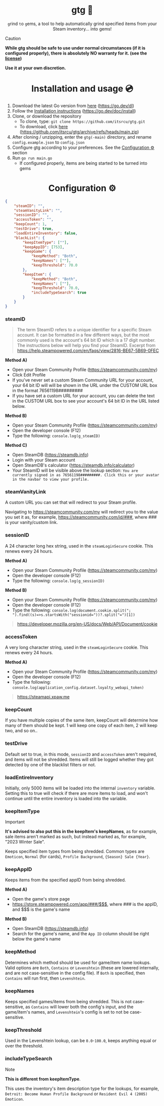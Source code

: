 <h1 align="center">gtg 💎</h1>
<p align="center"><code>g</code>rind <code>t</code>o <code>g</code>ems, a tool to help automatically grind specified items from your Steam inventory... into gems!</p>

> [!CAUTION]
> **While gtg should be safe to use under normal circumstances (if it is configured properly), there is absolutely NO warranty for it. (see the <a href="https://github.com/itsrcu/gtg/blob/main/LICENSE">license</a>)**
> 
> **Use it at your own discretion.**

<h1 align="center">Installation and usage 💿</h1>

1. Download the latest Go version from <a href="https://go.dev/dl">here</a> (https://go.dev/dl)
2. Follow the <a href="https://go.dev/doc/install">Installation instructions</a> (https://go.dev/doc/install)
3. Clone, or download the repository
    - To clone, type: `git clone https://github.com/itsrcu/gtg.git`
    - To download, click <a href="https://github.com/itsrcu/gtg/archive/refs/heads/main.zip">here</a> (https://github.com/itsrcu/gtg/archive/refs/heads/main.zip)
4. After cloning / unzipping, enter the `gtg(-main)` directory, and rename `config.example.json` to `config.json`
5. Configure gtg according to your preferences. See the <a href="https://github.com/itsrcu/gtg#configuration-">Configuration ⚙️</a> section
6. Run `go run main.go`
    - If configured properly, items are being started to be turned into gems

<h1 align="center">Configuration ⚙️</h1>

```json
{
    "steamID": "",
    "steamVanityLink": "",
    "sessionID": "",
    "accessToken": "",
    "keepCount": 1,
    "testDrive": true,
    "loadEntireInventory": false,
    "blackList": {
        "keepItemType": [""],
        "keepAppID": [753],
        "keepGame": {
            "keepMethod": "Both",
            "keepNames": [""],
            "keepThreshold": 70.0
        },
        "keepItem": {
            "keepMethod": "Both",
            "keepNames": [""],
            "keepThreshold": 70.0,
            "includeTypeSearch": true
        }
    }
}
```

### steamID
> The term SteamID refers to a unique identifier for a specific Steam account. It can be formatted in a few different ways, but the most commonly used is the account's 64 bit ID which is a 17 digit number. The instructions below will help you find your SteamID.
> Excerpt from https://help.steampowered.com/en/faqs/view/2816-BE67-5B69-0FEC

**Method A)**
* Open your Steam Community Profile (https://steamcommunity.com/my)
* Click Edit Profile
* If you've never set a custom Steam Community URL for your account, your 64 bit ID will will be shown in the URL under the CUSTOM URL box in the format 76561198#########
* If you have set a custom URL for your account, you can delete the text in the CUSTOM URL box to see your account's 64 bit ID in the URL listed below.

**Method B)**
* Open your Steam Community Profile (https://steamcommunity.com/my)
* Open the developer console (F12)
* Type the following: `console.log(g_steamID)`

**Method C)**
* Open SteamDB (https://steamdb.info)
* Login with your Steam account
* Open SteamDB's calculator (https://steamdb.info/calculator)
* Your SteamID will be visible above the lookup section: `You are currently signed in as 76561198#########. Click this or your avatar in the navbar to view your profile.`

### steamVanityLink
A custom URL you can set that will redirect to your Steam profile.

Navigating to https://steamcommunity.com/my will redirect you to the value you set it as, for example, https://steamcommunity.com/id/###, where ### is your vanity/custom link.

### sessionID
A 24 character long hex string, used in the `steamLoginSecure` cookie. This renews every 24 hours.

**Method A)**
* Open your Steam Community Profile (https://steamcommunity.com/my)
* Open the developer console (F12)
* Type the following: `console.log(g_sessionID)`

**Method B)**
* Open your Steam Community Profile (https://steamcommunity.com/my)
* Open the developer console (F12)
* Type the following: `console.log(document.cookie.split("; ").find((s)=>s.startsWith("sessionid="))?.split("=")[1])`
> https://developer.mozilla.org/en-US/docs/Web/API/Document/cookie

### accessToken
A very long character string, used in the `steamLoginSecure` cookie. This renews every 24 hours.

**Method A)**
* Open your Steam Community Profile (https://steamcommunity.com/my)
* Open the developer console (F12)
* Type the following: `console.log(application_config.dataset.loyalty_webapi_token)`
> https://steamapi.xpaw.me

### keepCount
If you have multiple copies of the same item, keepCount will determine how many of them should be kept. 1 will keep one copy of each item, 2 will keep two, and so on..

### testDrive
Default set to true, in this mode, `sessionID` and `accessToken` aren't required, and items will not be shredded. Items will still be logged whether they got detected by one of the blacklist filters or not.

### loadEntireInventory
Initially, only 5000 items will be loaded into the internal `inventory` variable. Setting this to true will check if there are more items to load, and won't continue until the entire inventory is loaded into the variable.

### keepItemType
> [!IMPORTANT]
> **It's advised to also put this in the keepItem's keepNames**, as for example, sale items aren't marked as such, but  instead marked as, for example, "2023 Winter Sale".

Keeps specified item types from being shredded. Common types are `Emoticon`, `Normal` (for cards), `Profile Background`, `{Season} Sale {Year}`.

### keepAppID
Keeps items from the specified appID from being shredded.

**Method A)**
* Open the game's store page
* https://store.steampowered.com/app/###/$$$, where ### is the appID, and $$$ is the game's name

**Method B)**
* Open SteamDB (https://steamdb.info)
* Search for the game's name, and the `App ID` column should be right below the game's name

### keepMethod
Determines which method should be used for game/item name lookups. Valid options are `Both`, `Contains` or `Levenshtein` (these are lowered internally, and are not case-sensitive in the config file). If `Both` is specified, then `Contains` will run first, then `Levenshtein`.

### keepNames
Keeps specified games/items from being shredded. This is not case-sensitive, as `Contains` will lower both the config's input, and the game/item's names, and `Levenshtein`'s config is set to not be case-sensitive.

### keepThreshold
Used in the Levenshtein lookup, can be `0.0`-`100.0`, keeps anything equal or over the threshold.

### includeTypeSearch
> [!NOTE]
> **This is different from keepItemType**.

This uses the inventory's item description type for the lookups, for example, `Detroit: Become Human Profile Background` or `Resident Evil 4 (2005) Emoticon`.
